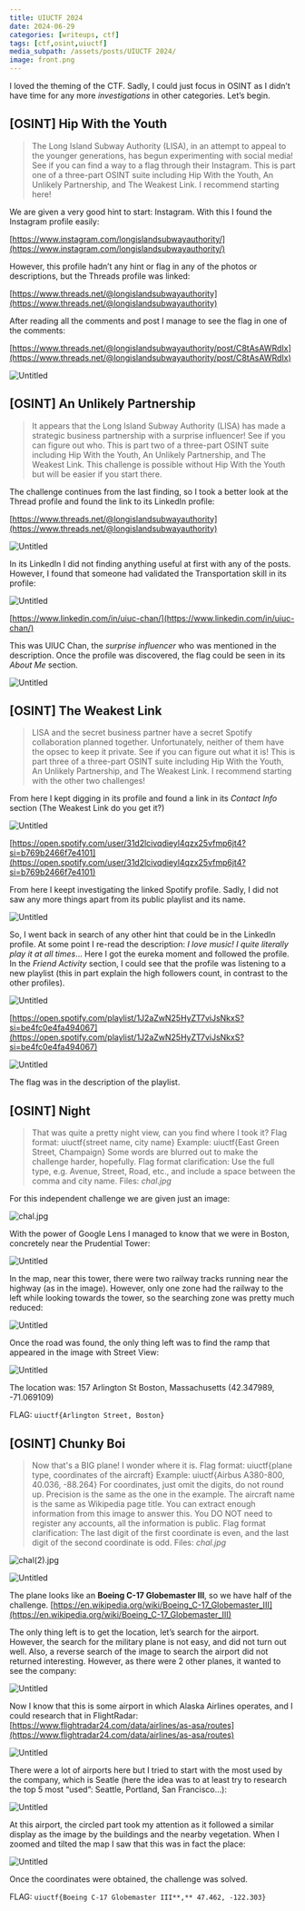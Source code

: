 ```yaml
---
title: UIUCTF 2024
date: 2024-06-29
categories: [writeups, ctf]
tags: [ctf,osint,uiuctf]
media_subpath: /assets/posts/UIUCTF 2024/
image: front.png
---
```


I loved the theming of the CTF. Sadly, I could just focus in OSINT as I didn’t have time for any more *investigations* in other categories. Let’s begin.


## [OSINT] Hip With the Youth

> The Long Island Subway Authority (LISA), in an attempt to appeal to the younger generations, has begun experimenting with social media! See if you can find a way to a flag through their Instagram.
This is part one of a three-part OSINT suite including Hip With the Youth, An Unlikely Partnership, and The Weakest Link. I recommend starting here!
> 

We are given a very good hint to start: Instagram. With this I found the Instagram profile easily:

[https://www.instagram.com/longislandsubwayauthority/](https://www.instagram.com/longislandsubwayauthority/)

However, this profile hadn’t any hint or flag in any of the photos or descriptions, but the Threads profile was linked: 

[https://www.threads.net/@longislandsubwayauthority](https://www.threads.net/@longislandsubwayauthority)

After reading all the comments and post I manage to see the flag in one of the comments:

[https://www.threads.net/@longislandsubwayauthority/post/C8tAsAWRdIx](https://www.threads.net/@longislandsubwayauthority/post/C8tAsAWRdIx)

![Untitled](Untitled.png)

## [OSINT] An Unlikely Partnership

> It appears that the Long Island Subway Authority (LISA) has made a strategic business partnership with a surprise influencer! See if you can figure out who.
This is part two of a three-part OSINT suite including Hip With the Youth, An Unlikely Partnership, and The Weakest Link. This challenge is possible without Hip With the Youth but will be easier if you start there.
> 

The challenge continues from the last finding, so I took a better look at the Thread profile and found the link to its LinkedIn profile:

[https://www.threads.net/@longislandsubwayauthority](https://www.threads.net/@longislandsubwayauthority)

![Untitled](Untitled%201.png)

In its LinkedIn I did not finding anything useful at first with any of the posts. However, I found that someone had validated the Transportation skill in its profile:

![Untitled](Untitled%202.png)

[https://www.linkedin.com/in/uiuc-chan/](https://www.linkedin.com/in/uiuc-chan/)

This was UIUC Chan, the *surprise influencer* who was mentioned in the description. Once the profile was discovered, the flag could be seen in its *About Me* section.

![Untitled](Untitled%203.png)

## [OSINT] The Weakest Link

> LISA and the secret business partner have a secret Spotify collaboration planned together. Unfortunately, neither of them have the opsec to keep it private. See if you can figure out what it is!
This is part three of a three-part OSINT suite including Hip With the Youth, An Unlikely Partnership, and The Weakest Link. I recommend starting with the other two challenges!
> 

From here I kept digging in its profile and found a link in its *Contact Info* section (The Weakest Link do you get it?)

![Untitled](Untitled%204.png)

[https://open.spotify.com/user/31d2lcivqdieyl4qzx25vfmp6jt4?si=b769b2466f7e4101](https://open.spotify.com/user/31d2lcivqdieyl4qzx25vfmp6jt4?si=b769b2466f7e4101)

From here I keept investigating the linked Spotify profile. Sadly, I did not saw any more things apart from its public playlist and its name.

![Untitled](Untitled%205.png)

So, I went back in search of any other hint that could be in the LinkedIn profile. At some point I re-read the description: *I love music! I quite literally play it at all times*… Here I got the eureka moment and followed the profile. In the *Friend Activity* section, I could see that the profile was listening to a new playlist (this in part explain the high followers count, in contrast to the other profiles).

![Untitled](Untitled%206.png)

[https://open.spotify.com/playlist/1J2aZwN25HyZT7viJsNkxS?si=be4fc0e4fa494067](https://open.spotify.com/playlist/1J2aZwN25HyZT7viJsNkxS?si=be4fc0e4fa494067)

![Untitled](Untitled%207.png)

The flag was in the description of the playlist.

## [OSINT] Night

> That was quite a pretty night view, can you find where I took it? Flag format: uiuctf{street name, city name} Example: uiuctf{East Green Street, Champaign}
Some words are blurred out to make the challenge harder, hopefully.
Flag format clarification: Use the full type, e.g. Avenue, Street, Road, etc., and include a space between the comma and city name.
Files: *chal.jpg*
> 

For this independent challenge we are given just an image:

![chal.jpg](chal.jpg)

With the power of Google Lens I managed to know that we were in Boston, concretely near the Prudential Tower:

![Untitled](Untitled%208.png)

In the map, near this tower, there were two railway tracks running near the highway (as in the image). However, only one zone had the railway to the left while looking towards the tower, so the searching zone was pretty much reduced:

![Untitled](Untitled%209.png)

Once the road was found, the only thing left was to find the ramp that appeared in the image with Street View:

![Untitled](Untitled%2010.png)

The location was: 157 Arlington St Boston, Massachusetts (42.347989, -71.069109)

FLAG: `uiuctf{Arlington Street, Boston}`

## [OSINT] Chunky Boi

> Now that's a BIG plane! I wonder where it is. Flag format: uiuctf{plane type, coordinates of the aircraft} Example: uiuctf{Airbus A380-800, 40.036, -88.264}
For coordinates, just omit the digits, do not round up. Precision is the same as the one in the example. The aircraft name is the same as Wikipedia page title. You can extract enough information from this image to answer this. You DO NOT need to register any accounts, all the information is public.
Flag format clarification: The last digit of the first coordinate is even, and the last digit of the second coordinate is odd.
Files: *chal.jpg*
> 

![chal(2).jpg](chal(2).jpg)

![Untitled](Untitled%2011.png)

The plane looks like an **Boeing C-17 Globemaster III**, so we have half of the challenge. [https://en.wikipedia.org/wiki/Boeing_C-17_Globemaster_III](https://en.wikipedia.org/wiki/Boeing_C-17_Globemaster_III)

The only thing left is to get the location, let’s search for the airport. However, the search for the military plane is not easy, and did not turn out well. Also, a reverse search of the image to search the airport did not returned interesting. However, as there were 2 other planes, it wanted to see the company:

![Untitled](Untitled%2012.png)

Now I know that this is some airport in which Alaska Airlines operates, and I could research that in FlightRadar: [https://www.flightradar24.com/data/airlines/as-asa/routes](https://www.flightradar24.com/data/airlines/as-asa/routes)

![Untitled](Untitled%2013.png)

There were a lot of airports here but I tried to start with the most used by the company, which is Seatle (here the idea was to at least try to research the top 5 most “used”: Seattle, Portland, San Francisco…): 

![Untitled](Untitled%2014.png)

At this airport, the circled part took my attention as it followed a similar display as the image by the buildings and the nearby vegetation. When I zoomed and tilted the map I saw that this was in fact the place:

![Untitled](Untitled%2015.png)

Once the coordinates were obtained, the challenge was solved.

FLAG: `uiuctf{Boeing C-17 Globemaster III**,** 47.462, -122.303}`